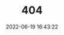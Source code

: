 ---
title: 404
date: 2022-06-19 16:43:22
type: "404"
layout: "404"
description: "Oops～，我崩溃了！找不到你想要的页面 :("
---